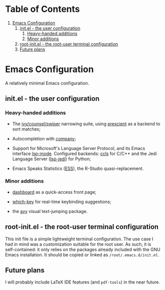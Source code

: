 
# Table of Contents

1.  [Emacs Configuration](#org0cf5544)
    1.  [init.el - the user configuration](#org4302928)
        1.  [Heavy-handed additions](#orgaf7eb62)
        2.  [Minor additions](#org9012e3c)
    2.  [root-init.el - the root-user terminal configuration](#org4b9bc95)
    3.  [Future plans](#orgeddec46)


<a id="org0cf5544"></a>

# Emacs Configuration

A relatively minimal Emacs configuration.


<a id="org4302928"></a>

## init.el - the user configuration


<a id="orgaf7eb62"></a>

### Heavy-handed additions

-   The [ivy/counsel/swiper](https://github.com/abo-abo/swiper) narrowing suite, using [prescient](https://github.com/raxod502/prescient.el) as a backend to sort matches;

-   Autocompletion with [company](https://company-mode.github.io/);

-   Support for Microsoft's Language Server Protocol, and its Emacs interface [lsp-mode](https://emacs-lsp.github.io/lsp-mode/). Configured backends: [ccls](https://github.com/MaskRay/emacs-ccls) for C/C++ and the Jedi Language Server ([lsp-jedi](https://emacs-lsp.github.io/lsp-mode/page/lsp-jedi/)) for Python;

-   Emacs Speaks Statistics ([ESS](https://ess.r-project.org/)), the R-Studio quasi-replacement.


<a id="org9012e3c"></a>

### Minor additions

-   [dashboard](https://github.com/emacs-dashboard/emacs-dashboard) as a quick-access front page;

-   [which-key](https://github.com/justbur/emacs-which-key) for real-time keybinding suggestions;

-   the [avy](https://github.com/abo-abo/avy) visual text-jumping package.


<a id="org4b9bc95"></a>

## root-init.el - the root-user terminal configuration

This init file is a simple lightweight terminal configuration. The use case I had in mind was a customization suitable for the root user.
As such, it is self-contained: it only relies on the packages already included with the GNU Emacs installation.
It should be copied or linked as `/root/.emacs.d/init.el`.


<a id="orgeddec46"></a>

## Future plans

I will probably include LaTeX IDE features (and `pdf-tools`) in the near future.

